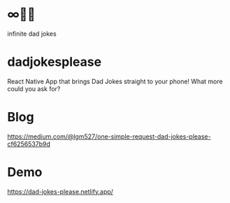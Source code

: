 # ∞👨💬
infinite dad jokes

# dadjokesplease
React Native App that brings Dad Jokes straight to your phone!
What more could you ask for?

# Blog
https://medium.com/@lgm527/one-simple-request-dad-jokes-please-cf6256537b9d

# Demo
https://dad-jokes-please.netlify.app/
